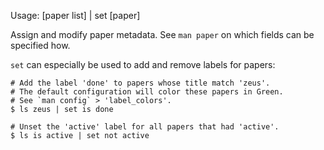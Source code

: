 Usage: [paper list] | set [paper]

Assign and modify paper metadata. See `man paper` on which
fields can be specified how.

`set` can especially be used to add and remove labels for
papers:
```
# Add the label 'done' to papers whose title match 'zeus'.
# The default configuration will color these papers in Green.
# See `man config` > 'label_colors'.
$ ls zeus | set is done

# Unset the 'active' label for all papers that had 'active'.
$ ls is active | set not active
```
